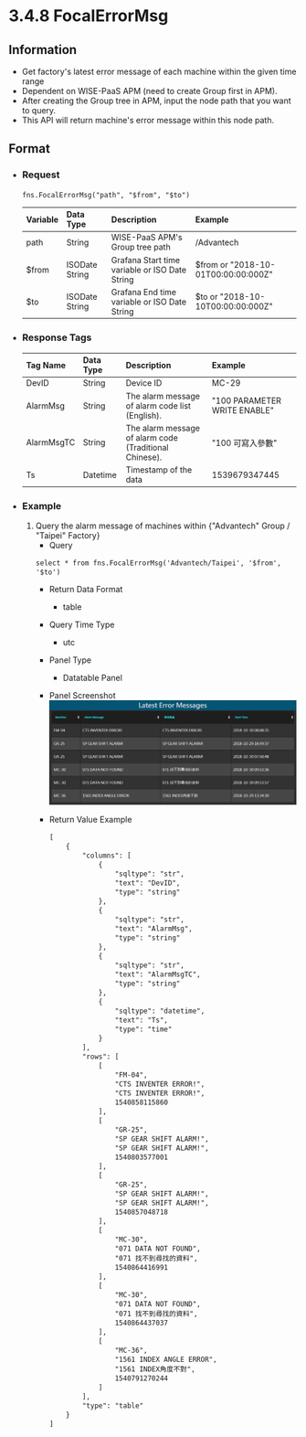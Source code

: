 # 3.4.8 FocalErrorMsg

## Information
* Get factory's latest error message of each machine within the given time range
* Dependent on WISE-PaaS APM (need to create Group first in APM).
* After creating the Group tree in APM, input the node path that you want to query.
* This API will return machine's error message within this node path.
  
## Format

* ### Request

  ```
  fns.FocalErrorMsg("path", "$from", "$to")
  ```

  | Variable | Data Type | Description | Example |
  | :--- | :--- | :--- | :---|
  | path | String | WISE-PaaS APM's Group tree path | /Advantech |
  | $from | ISODate String | Grafana Start time variable or ISO Date String | $from or "2018-10-01T00:00:00:000Z" |
  | $to | ISODate String | Grafana End time variable or ISO Date String | $to or "2018-10-10T00:00:00:000Z" |

* ### Response Tags

  | Tag Name | Data Type | Description | Example |
  | :--- | :--- | :--- | :--- |
  | DevID | String | Device ID | MC-29 |
  | AlarmMsg | String | The alarm message of alarm code list (English). | "100 PARAMETER WRITE ENABLE" |
  | AlarmMsgTC | String | The alarm message of alarm code (Traditional Chinese). | "100 可寫入參數" |
  | Ts | Datetime | Timestamp of the data | 1539679347445 |
  
* ### Example
    1. Query the alarm message of machines within {"Advantech" Group / "Taipei" Factory}
        - Query   
        ``` 
        select * from fns.FocalErrorMsg('Advantech/Taipei', '$from', '$to')
        ```
        - Return Data Format   
            * table
        - Query Time Type   
            * utc
        - Panel Type   
            * Datatable Panel
        - Panel Screenshot      
            ![](images/3.4.8-FocalErrorMsg.jpg)

        - Return Value Example    
            ```
            [
                {
                    "columns": [
                        {
                            "sqltype": "str", 
                            "text": "DevID", 
                            "type": "string"
                        }, 
                        {
                            "sqltype": "str", 
                            "text": "AlarmMsg", 
                            "type": "string"
                        }, 
                        {
                            "sqltype": "str", 
                            "text": "AlarmMsgTC", 
                            "type": "string"
                        }, 
                        {
                            "sqltype": "datetime", 
                            "text": "Ts", 
                            "type": "time"
                        }
                    ], 
                    "rows": [
                        [
                            "FM-04", 
                            "CTS INVENTER ERROR!", 
                            "CTS INVENTER ERROR!", 
                            1540858115860
                        ], 
                        [
                            "GR-25", 
                            "SP GEAR SHIFT ALARM!", 
                            "SP GEAR SHIFT ALARM!", 
                            1540803577001
                        ], 
                        [
                            "GR-25", 
                            "SP GEAR SHIFT ALARM!", 
                            "SP GEAR SHIFT ALARM!", 
                            1540857048718
                        ], 
                        [
                            "MC-30", 
                            "071 DATA NOT FOUND", 
                            "071 找不到尋找的資料", 
                            1540864416991
                        ], 
                        [
                            "MC-30", 
                            "071 DATA NOT FOUND", 
                            "071 找不到尋找的資料", 
                            1540864437037
                        ], 
                        [
                            "MC-36", 
                            "1561 INDEX ANGLE ERROR", 
                            "1561 INDEX角度不對", 
                            1540791270244
                        ]
                    ], 
                    "type": "table"
                }
            ]
            ```
